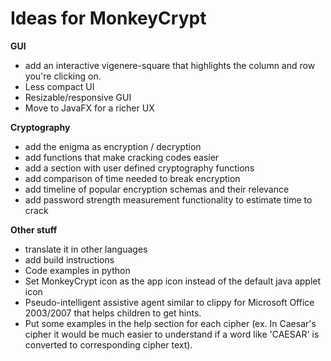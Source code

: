 Ideas for MonkeyCrypt
=====================

**GUI**
+ add an interactive vigenere-square that highlights the column and row you're clicking on.
+ Less compact UI
+ Resizable/responsive GUI
+ Move to JavaFX for a richer UX
 


**Cryptography**
+ add the enigma as encryption / decryption
+ add functions that make cracking codes easier
+ add a section with user defined cryptography functions
+ add comparison of time needed to break encryption
+ add timeline of popular encryption schemas and their relevance
+ add password strength measurement functionality to estimate time to crack

**Other stuff**
+ translate it in other languages
+ add build instructions
+ Code examples in python
+ Set MonkeyCrypt icon as the app icon instead of the default java applet icon
+ Pseudo-intelligent assistive agent similar to clippy for Microsoft Office 2003/2007 that helps children to get hints.
+ Put some examples in the help section for each cipher (ex. In Caesar's cipher it would be much easier to understand if a word like 'CAESAR' is converted to corresponding cipher text).




